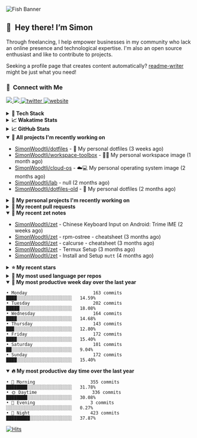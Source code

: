 ![Fish Banner](assets/fish.webp)

## 👋 &nbsp;Hey there! I’m Simon

Through freelancing, I help empower businesses in my community who lack
an online presence and technological expertise. I'm also an open source
enthusiast and like to contribute to projects.

Seeking a profile page that creates content automatically?
[readme-writer] might be just what you need!

### 🤝 &nbsp;Connect with Me

<div align="left">
<a href="https://linkedin.com/in/simonwoodtli" target="_blank">
<img src="https://img.shields.io/badge/linkedin-1E77B5?style=for-the-badge&logo=linkedin&logoColor=white alt=linkedin" />
</a>
<a href="https://github.com/simonwoodtli" target="_blank">
<img src="https://img.shields.io/badge/github-24292E?style=for-the-badge&logo=github&logoColor=white alt=github" />
</a>
<a href="https://twitter.com/simonwoodtlidev" target="_blank">
<img src="https://img.shields.io/badge/twitter-26a7de?style=for-the-badge&logo=twitter&logoColor=white" alt="twitter"/>
</a>
<a href="https://simonwoodtli.com" target="_blank">
<img src="https://img.shields.io/badge/website-E2925F?style=for-the-badge&logo=google-chrome&logoColor=white" alt="website"/>
</a>
</div>
<br/>


<details>
  <summary><b>🧰 Tech Stack</b></summary>
  <div align="center">

  ![JavaScript](https://img.shields.io/badge/-JavaScript-333333?style=flat&logo=javascript)&nbsp;
  ![HTML](https://img.shields.io/badge/-HTML-333333?style=flat&logo=HTML5)&nbsp;
  ![CSS](https://img.shields.io/badge/-CSS-333333?style=flat&logo=CSS3&logoColor=1572B6)&nbsp;
  ![Shell](https://img.shields.io/badge/-Bash-333333?style=flat&logo=shell)&nbsp;
  ![Python](https://img.shields.io/badge/-Python-333333?style=flat&logo=python)&nbsp;
  ![Go](https://img.shields.io/badge/-Go-333333?style=flat&logo=go)&nbsp;
  ![PostgreSQL](https://img.shields.io/badge/-PostgreSQL-333333?style=flat&logo=postgresql)&nbsp;
  ![MongoDB](https://img.shields.io/badge/-MongoDB-333333?style=flat&logo=mongodb)
  ![Node.js](https://img.shields.io/badge/-Node.js-333333?style=flat&logo=node.js)&nbsp;
  ![Bootstrap](https://img.shields.io/badge/-Bootstrap-333333?style=flat&logo=bootstrap&logoColor=563D7C)&nbsp;
  ![Git](https://img.shields.io/badge/-Git-333333?style=flat&logo=git)&nbsp;
  ![GitHub Actions](https://img.shields.io/badge/-GitHub%20Actions-333333?style=flat&logo=github)&nbsp;
  ![Docker](https://img.shields.io/badge/-Docker-333333?style=flat&logo=docker)&nbsp;
  ![Markdown](https://img.shields.io/badge/-Markdown-333333?style=flat&logo=markdown)&nbsp;
  ![Vim](https://img.shields.io/badge/-Vim-333333?style=flat&logo=vim)&nbsp;
  ![Linux](https://img.shields.io/badge/-Linux-333333?style=flat&logo=linux)&nbsp;
  </div>
</details>

<details>
  <summary><b>📈 Wakatime Stats</b></summary>
  <p align="center"><a href="https://wakatime.com/@SimonWoodtli">
  <img align="center" width="400" height="300" src="https://wakatime.com/share/@SimonWoodtli/7761bcef-e104-47d9-912a-dfd6bf08868b.svg" />
  </a>
  <a href="https://wakatime.com/@SimonWoodtli">
  <img align="center" width="400" height="300" src="https://wakatime.com/share/@SimonWoodtli/341953df-6a40-47b7-8220-ace4eabe0a17.svg" />
  </a></p>

  <h4><b>💬 I've been working with the following languages over the last 7 days</b></h4>

```
• No Data found                                                 
```

  <h4>👷 I've been working on the following projects over the last 7 days</h4>

```
• Unknown Project                10 mins                        █████████████████████████   100%
```

  <h4><b>🛠️ I've been working with the following editors over the last 7 days</b></h4>

```
• No Data found                                                 
```

  <h4><b>💻 I've been working with the following operating systems over the last 7 days</b></h4>

```
• No Data found                                                 
```

</details>

<details>
  <summary><b>📈 GitHub Stats</b></summary>
  <div align="center"><a href="https://github.com/anuraghazra/github-readme-stats"><img
  src="https://github-readme-stats.vercel.app/api?username=simonwoodtli&show_icons=true&locale=en&theme=gruvbox"
  align="center" width="40%" height="20%"/></a>
  <a href="https://github-readme-streak-stats.herokuapp.com/"><img src="https://github-readme-streak-stats.herokuapp.com/?user=simonwoodtli&theme=gruvbox"
  align="center" width="40%" height="20%"/></a>
  </div>
</details>

<details open="">
  <summary><b>👷 All projects I'm recently working on</b></summary>

* [SimonWoodtli/dotfiles](https://github.com/SimonWoodtli/dotfiles) - 🏡 My personal dotfiles (3 weeks ago)
* [SimonWoodtli/workspace-toolbox](https://github.com/SimonWoodtli/workspace-toolbox) - 🤖🐳 My personal workspace image (1 month ago)
* [SimonWoodtli/cloud-os](https://github.com/SimonWoodtli/cloud-os) - ☁️💻 My personal operating system image (2 months ago)
* [SimonWoodtli/lab](https://github.com/SimonWoodtli/lab) - null (2 months ago)
* [SimonWoodtli/dotfiles-old](https://github.com/SimonWoodtli/dotfiles-old) - 🏡 My personal dotfiles (2 months ago)

</details>
<details>
  <summary><b>🌱 My personal projects I'm recently working on</b></summary>

* [SimonWoodtli/dotfiles](https://github.com/SimonWoodtli/dotfiles) - 🏡 My personal dotfiles (3 weeks ago)
* [SimonWoodtli/workspace-toolbox](https://github.com/SimonWoodtli/workspace-toolbox) - 🤖🐳 My personal workspace image (1 month ago)
* [SimonWoodtli/cloud-os](https://github.com/SimonWoodtli/cloud-os) - ☁️💻 My personal operating system image (2 months ago)
* [SimonWoodtli/lab](https://github.com/SimonWoodtli/lab) - null (2 months ago)
* [SimonWoodtli/dotfiles-old](https://github.com/SimonWoodtli/dotfiles-old) - 🏡 My personal dotfiles (2 months ago)

</details>
<details>
  <summary><b>🔨 My recent pull requests</b></summary>

* [feat: add wireguard-generate-keys script](https://github.com/SimonWoodtli/dotfiles-old/pull/14) on [SimonWoodtli/dotfiles-old](https://github.com/SimonWoodtli/dotfiles-old) (10 months ago)
* [feat: add video-to-gif script](https://github.com/SimonWoodtli/dotfiles-old/pull/13) on [SimonWoodtli/dotfiles-old](https://github.com/SimonWoodtli/dotfiles-old) (10 months ago)
* [feat: add spoof-mac-linux script](https://github.com/SimonWoodtli/dotfiles-old/pull/12) on [SimonWoodtli/dotfiles-old](https://github.com/SimonWoodtli/dotfiles-old) (10 months ago)
* [feat: add sp-tmux script](https://github.com/SimonWoodtli/dotfiles-old/pull/11) on [SimonWoodtli/dotfiles-old](https://github.com/SimonWoodtli/dotfiles-old) (10 months ago)
* [feat: add sp script](https://github.com/SimonWoodtli/dotfiles-old/pull/10) on [SimonWoodtli/dotfiles-old](https://github.com/SimonWoodtli/dotfiles-old) (10 months ago)

</details>
<details open="">
  <summary><b>📝 My recent zet notes</b></summary>

* [SimonWoodtli/zet](https://github.com/SimonWoodtli/zet/tree/d442487a83af583abd23719912a1c1f7496cff33/20230620172505) - Chinese Keyboard Input on Android: Trime IME (2 weeks ago)
* [SimonWoodtli/zet](https://github.com/SimonWoodtli/zet/tree/3d9625f8bc632c595fa8b28b6f6f09026dd9eec2/20230418171555) - rpm-ostree - cheatsheet (3 months ago)
* [SimonWoodtli/zet](https://github.com/SimonWoodtli/zet/tree/ac39e3c3413746ceaca835b27435b1307b8ece5a/20230405141750) - calcurse - cheatsheet (3 months ago)
* [SimonWoodtli/zet](https://github.com/SimonWoodtli/zet/tree/048ec158f111c6e045c75a30f62ef4ab1aee72f4/20230402010650) - Termux Setup (3 months ago)
* [SimonWoodtli/zet](https://github.com/SimonWoodtli/zet/tree/922c07ce713a428d56ac4af1b8c8572533e26066/20230317140539) - Install and Setup `mutt` (4 months ago)

</details>
<details>
  <summary><b>⭐ My recent stars</b></summary>

* [rustdesk/rustdesk](https://github.com/rustdesk/rustdesk) - Virtual / remote desktop infrastructure for everyone! Open source TeamViewer / Citrix alternative. (2 months ago)
* [essembeh/gnome-extensions-cli](https://github.com/essembeh/gnome-extensions-cli) - Command line tool to manage your Gnome Shell extensions (2 months ago)
* [tmux/tmux](https://github.com/tmux/tmux) - tmux source code (3 months ago)
* [lm-sys/FastChat](https://github.com/lm-sys/FastChat) - An open platform for training, serving, and evaluating large language models. Release repo for Vicuna and FastChat-T5. (3 months ago)
* [getsops/sops](https://github.com/getsops/sops) - Simple and flexible tool for managing secrets (4 months ago)

</details>
<details>
  <summary><b>💬 My most used language per repos</b></summary>

```
• Shell                          11 repos                       ████████████████░░░░░░░░░   64.71%
• JavaScript                     1 repo                         █░░░░░░░░░░░░░░░░░░░░░░░░   5.88%
• CSS                            3 repos                        ████░░░░░░░░░░░░░░░░░░░░░   17.65%
• Nix                            1 repo                         █░░░░░░░░░░░░░░░░░░░░░░░░   5.88%
• HTML                           1 repo                         █░░░░░░░░░░░░░░░░░░░░░░░░   5.88%
```

</details>
<details open="">
  <summary><b>📆 My most productive week day over the last year</b></summary>

```
• Monday                         163 commits                    ████░░░░░░░░░░░░░░░░░░░░░   14.59%
• Tuesday                        202 commits                    █████░░░░░░░░░░░░░░░░░░░░   18.08%
• Wednesday                      164 commits                    ████░░░░░░░░░░░░░░░░░░░░░   14.68%
• Thursday                       143 commits                    ███░░░░░░░░░░░░░░░░░░░░░░   12.80%
• Friday                         172 commits                    ████░░░░░░░░░░░░░░░░░░░░░   15.40%
• Saturday                       101 commits                    ██░░░░░░░░░░░░░░░░░░░░░░░   9.04%
• Sunday                         172 commits                    ████░░░░░░░░░░░░░░░░░░░░░   15.40%
```

</details>
<details open="">
  <summary><b>🔥 My most productive day time over the last year</b></summary>

```
• 🌅 Morning                     355 commits                    ████████░░░░░░░░░░░░░░░░░   31.78%
• 🌞 Daytime                     336 commits                    ████████░░░░░░░░░░░░░░░░░   30.08%
• 🌇 Evening                     3 commits                      ░░░░░░░░░░░░░░░░░░░░░░░░░   0.27%
• 🌃 Night                       423 commits                    █████████░░░░░░░░░░░░░░░░   37.87%
```

</details>

[![Hits](https://hits.seeyoufarm.com/api/count/incr/badge.svg?url=https%3A%2F%2Fgithub.com%2Fsimonwoodtli&count_bg=%23689D6A&title_bg=%23282828&icon=&icon_color=%23E7E7E7&title=views+%28today+%2F+total%29&edge_flat=false)](https://hits.seeyoufarm.com)

[readme-writer]: <https://github.com/SimonWoodtli/readme-writer>
